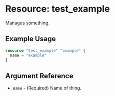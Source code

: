 # Resource: test_example

Manages something.

## Example Usage

```terraform
resource "test_example" "example" {
  name = "example"
}
```

## Argument Reference

* `name` - (Required) Name of thing.

